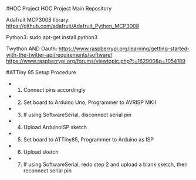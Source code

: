 #HOC Project
HOC Project Main Repository

Adafruit MCP3008 library:
https://github.com/adafruit/Adafruit_Python_MCP3008


Python3:
sudo apt-get install python3


Twython AND Oauth:
https://www.raspberrypi.org/learning/getting-started-with-the-twitter-api/requirements/software/
https://www.raspberrypi.org/forums/viewtopic.php?t=162900&p=1054189

#ATTiny 85 Setup Procedure
* 1) Connect pins accordingly
* 2) Set board to Arduino Uno, Programmer to AVRISP MKII
* 3) If using SoftwareSerial, disconnect serial pin
* 4) Upload ArduinoISP sketch
* 5) Set board to ATTiny85, Programmer to Arduino as ISP
* 6) Upload sketch
* 7) If using SoftwareSerial, redo step 2 and upload a blank sketch, then reconnect serial pin
